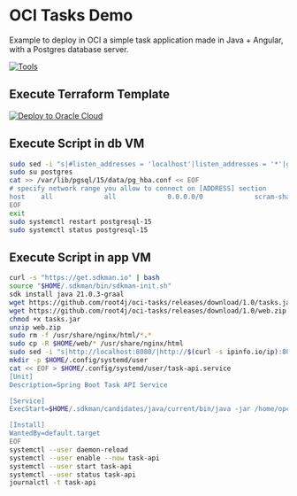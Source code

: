 # OCI Tasks Demo
Example to deploy in OCI a simple task application made in Java + Angular, with a Postgres database server.

[![Tools](https://skillicons.dev/icons?i=github,linux,java,spring,maven,hibernate,nginx,angular,ts,postgres,terraform,vscode&theme=dark)](https://www.linkedin.com/in/root4j/)

## Execute Terraform Template
[![Deploy to Oracle Cloud](https://oci-resourcemanager-plugin.plugins.oci.oraclecloud.com/latest/deploy-to-oracle-cloud.svg)](https://cloud.oracle.com/resourcemanager/stacks/create?zipUrl=https://github.com/root4j/oci-tasks/releases/download/1.0/terraform.zip)

## Execute Script in db VM
```bash
sudo sed -i "s|#listen_addresses = 'localhost'|listen_addresses = '*'|g" /var/lib/pgsql/15/data/postgresql.conf
sudo su postgres
cat >> /var/lib/pgsql/15/data/pg_hba.conf << EOF
# specify network range you allow to connect on [ADDRESS] section
host    all             all             0.0.0.0/0             scram-sha-256
EOF
exit
sudo systemctl restart postgresql-15
sudo systemctl status postgresql-15
```

## Execute Script in app VM
```bash
curl -s "https://get.sdkman.io" | bash
source "$HOME/.sdkman/bin/sdkman-init.sh"
sdk install java 21.0.3-graal
wget https://github.com/root4j/oci-tasks/releases/download/1.0/tasks.jar
wget https://github.com/root4j/oci-tasks/releases/download/1.0/web.zip
chmod +x tasks.jar
unzip web.zip
sudo rm -f /usr/share/nginx/html/*.*
sudo cp -R $HOME/web/* /usr/share/nginx/html
sudo sed -i "s|http://localhost:8080/|http://$(curl -s ipinfo.io/ip):8080/|g" /usr/share/nginx/html/main-AJTMVIE2.js
mkdir -p $HOME/.config/systemd/user
cat << EOF > $HOME/.config/systemd/user/task-api.service
[Unit]
Description=Spring Boot Task API Service

[Service]
ExecStart=$HOME/.sdkman/candidates/java/current/bin/java -jar /home/opc/tasks.jar

[Install] 
WantedBy=default.target
EOF
systemctl --user daemon-reload
systemctl --user enable --now task-api
systemctl --user start task-api
systemctl --user status task-api
journalctl -t task-api
```